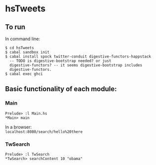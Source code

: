 # hsTweets

## To run

In command line:

```
$ cd hsTweets
$ cabal sandbox init
$ cabal install spock twitter-conduit digestive-functors-happstack
  -- TODO is digestive-bootstrap needed? or just
  digestive-functors? -- it seems digestive-bootstrap includes
  digestive-functors.
$ cabal exec ghci
```

## Basic functionality of each module:

### Main

```
Prelude> :l Main.hs
*Main> main
```

In a browser:  
`localhost:8080/search/hello%20there`

### TwSearch

```
Prelude> :l TwSearch
*TwSearch> searchContent 10 "obama"
```
